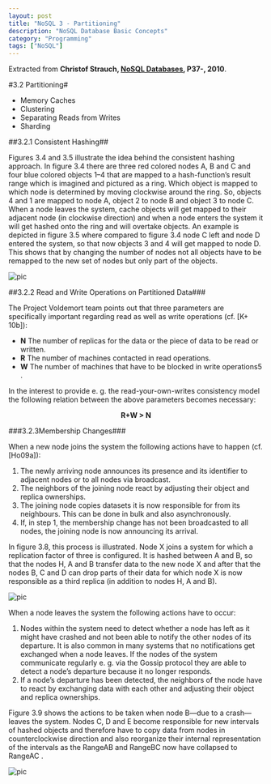 ```yaml
---
layout: post
title: "NoSQL 3 - Partitioning"
description: "NoSQL Database Basic Concepts"
category: "Programming"
tags: ["NoSQL"]
---
```


Extracted from **Christof Strauch, [NoSQL Databases](http://www.christof-strauch.de/nosqldbs.pdf), P37-,  2010**.

#3.2 Partitioning#

- Memory Caches
- Clustering
- Separating Reads from Writes
- Sharding

##3.2.1 Consistent Hashing##

Figures 3.4 and 3.5 illustrate the idea behind the consistent hashing approach. In figure 3.4 there are three red colored nodes A, B and C and four blue colored objects 1–4 that are mapped to a hash-function’s result range which is imagined and pictured as a ring. Which object is mapped to which node is determined by moving clockwise around the ring. So, objects 4 and 1 are mapped to node A, object 2 to node B and object 3 to node C. When a node leaves the system, cache objects will get mapped to their adjacent node (in clockwise direction) and when a node enters the system it will get hashed onto the ring and will overtake objects. An example is depicted in figure 3.5 where compared to figure 3.4 node C left and node D entered the system, so that now objects 3 and 4 will get mapped to node D. This shows that by changing the number of nodes not all objects have to be remapped to the new set of nodes but only part of the objects.

![pic](http://media-cache-ak0.pinimg.com/originals/e6/af/0a/e6af0aaed3aab954d2bbc1ffaaaf74c0.jpg)

##3.2.2 Read and Write Operations on Partitioned Data###

The Project Voldemort team points out that three parameters are specifically important regarding read as well as write
operations (cf. [K+ 10b]):

- **N** The number of replicas for the data or the piece of data to be read or written.
- **R** The number of machines contacted in read operations.
- **W** The number of machines that have to be blocked in write operations5 .

In the interest to provide e. g. the read-your-own-writes consistency model the following relation between the above parameters becomes necessary:

<center><b> R+W > N </b></center>

###3.2.3Membership Changes###

When a new node joins the system the following actions have to happen (cf. [Ho09a]):

1. The newly arriving node announces its presence and its identifier to adjacent nodes or to all nodes via broadcast.
2. The neighbors of the joining node react by adjusting their object and replica ownerships.
3. The joining node copies datasets it is now responsible for from its neighbours. This can be done in bulk and also asynchronously.
4. If, in step 1, the membership change has not been broadcasted to all nodes, the joining node is now announcing its arrival.

In figure 3.8, this process is illustrated. Node X joins a system for which a replication factor of three is configured. It is hashed between A and B, so that the nodes H, A and B transfer data to the new node X and after that the nodes B, C and D can drop parts of their data for which node X is now responsible as a third replica (in addition to nodes H, A and B).

![pic](http://media-cache-ec0.pinimg.com/originals/b8/d7/50/b8d75006aa547edf5788f6806339a96f.jpg)

When a node leaves the system the following actions have to occur:

1. Nodes within the system need to detect whether a node has left as it might have crashed and not been able to notify the other nodes of its departure. It is also common in many systems that no notifications get exchanged when a node leaves. If the nodes of the system communicate regularly e. g. via the Gossip protocol they are able to detect a node’s departure because it no longer responds.
2. If a node’s departure has been detected, the neighbors of the node have to react by exchanging data with each other and adjusting their object and replica ownerships.

Figure 3.9 shows the actions to be taken when node B—due to a crash—leaves the system. Nodes C, D and E become responsible for new intervals of hashed objects and therefore have to copy data from nodes in counterclockwise direction and also reorganize their internal representation of the intervals as the RangeAB and RangeBC now have collapsed to RangeAC .

![pic](http://media-cache-ec0.pinimg.com/originals/84/5c/7a/845c7af504f4f4b85d04cd67c7f6042c.jpg)